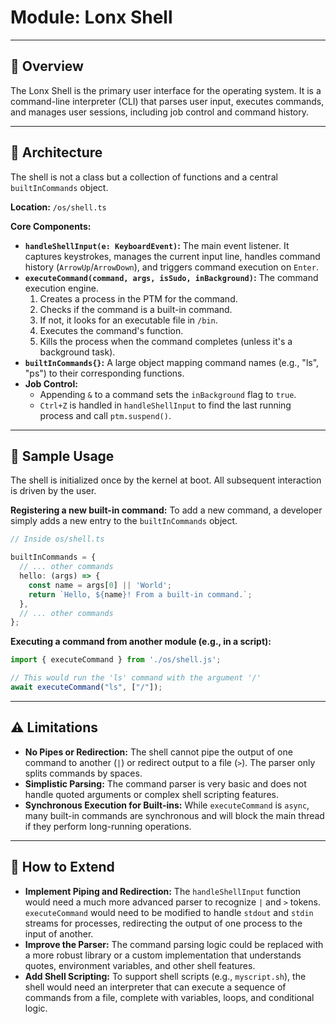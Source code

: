 # Module: Lonx Shell

---

## 📌 Overview

The Lonx Shell is the primary user interface for the operating system. It is a command-line interpreter (CLI) that parses user input, executes commands, and manages user sessions, including job control and command history.

---

## 🧱 Architecture

The shell is not a class but a collection of functions and a central `builtInCommands` object.

**Location:** `/os/shell.ts`

**Core Components:**
- **`handleShellInput(e: KeyboardEvent)`:** The main event listener. It captures keystrokes, manages the current input line, handles command history (`ArrowUp`/`ArrowDown`), and triggers command execution on `Enter`.
- **`executeCommand(command, args, isSudo, inBackground)`:** The command execution engine.
  1.  Creates a process in the PTM for the command.
  2.  Checks if the command is a built-in command.
  3.  If not, it looks for an executable file in `/bin`.
  4.  Executes the command's function.
  5.  Kills the process when the command completes (unless it's a background task).
- **`builtInCommands{}`:** A large object mapping command names (e.g., "ls", "ps") to their corresponding functions.
- **Job Control:**
  - Appending `&` to a command sets the `inBackground` flag to `true`.
  - `Ctrl+Z` is handled in `handleShellInput` to find the last running process and call `ptm.suspend()`.

---

## 🧪 Sample Usage

The shell is initialized once by the kernel at boot. All subsequent interaction is driven by the user.

**Registering a new built-in command:**
To add a new command, a developer simply adds a new entry to the `builtInCommands` object.

```typescript
// Inside os/shell.ts

builtInCommands = {
  // ... other commands
  hello: (args) => {
    const name = args[0] || 'World';
    return `Hello, ${name}! From a built-in command.`;
  },
  // ... other commands
};
```

**Executing a command from another module (e.g., in a script):**
```typescript
import { executeCommand } from './os/shell.js';

// This would run the 'ls' command with the argument '/'
await executeCommand("ls", ["/"]);
```

---

## ⚠️ Limitations

- **No Pipes or Redirection:** The shell cannot pipe the output of one command to another (`|`) or redirect output to a file (`>`). The parser only splits commands by spaces.
- **Simplistic Parsing:** The command parser is very basic and does not handle quoted arguments or complex shell scripting features.
- **Synchronous Execution for Built-ins:** While `executeCommand` is `async`, many built-in commands are synchronous and will block the main thread if they perform long-running operations.

---

## 🔧 How to Extend

- **Implement Piping and Redirection:** The `handleShellInput` function would need a much more advanced parser to recognize `|` and `>` tokens. `executeCommand` would need to be modified to handle `stdout` and `stdin` streams for processes, redirecting the output of one process to the input of another.
- **Improve the Parser:** The command parsing logic could be replaced with a more robust library or a custom implementation that understands quotes, environment variables, and other shell features.
- **Add Shell Scripting:** To support shell scripts (e.g., `myscript.sh`), the shell would need an interpreter that can execute a sequence of commands from a file, complete with variables, loops, and conditional logic.

<!-- yo -->